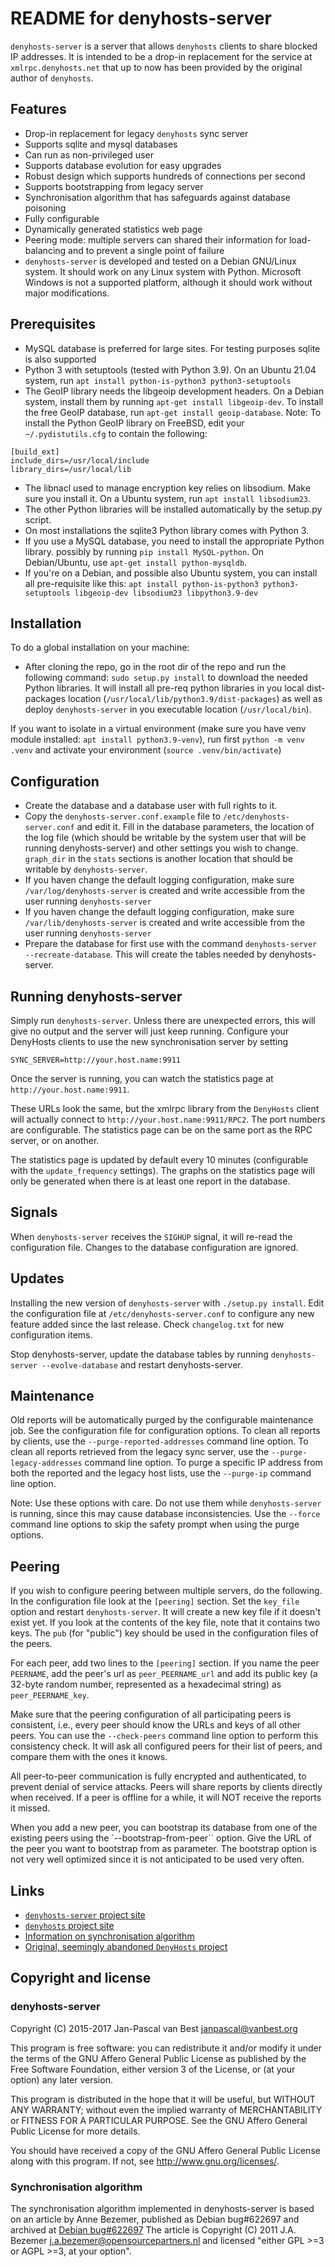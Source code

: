 # README for denyhosts-server

`denyhosts-server` is a server that allows `denyhosts` clients to share blocked IP
addresses. It is intended to be a drop-in replacement for the service at
`xmlrpc.denyhosts.net` that up to now has been provided by the original author
of `denyhosts`.

## Features
- Drop-in replacement for legacy `denyhosts` sync server
- Supports sqlite and mysql databases
- Can run as non-privileged user
- Supports database evolution for easy upgrades
- Robust design which supports hundreds of connections per second
- Supports bootstrapping from legacy server
- Synchronisation algorithm that has safeguards against database poisoning
- Fully configurable
- Dynamically generated statistics web page
- Peering mode: multiple servers can shared their information for load-balancing
and to prevent a single point of failure
- `denyhosts-server` is developed and tested on a Debian GNU/Linux system. It should
  work on any Linux system with Python. Microsoft Windows is not a supported
  platform, although it should work without major modifications.

## Prerequisites
- MySQL database is preferred for large sites. For testing purposes sqlite is
  also supported
- Python 3 with setuptools (tested with Python 3.9). On an Ubuntu 21.04 system, run `apt install python-is-python3 python3-setuptools`
-  The GeoIP library needs the libgeoip development headers. On a Debian system,
  install them by running `apt-get install libgeoip-dev`. To install the
  free GeoIP database, run `apt-get install geoip-database`.
  Note: To install the Python GeoIP library on FreeBSD, edit your
  `~/.pydistutils.cfg` to contain the following:
  ```
  [build_ext]
  include_dirs=/usr/local/include
  library_dirs=/usr/local/lib
  ```
- The libnacl used to manage encryption key relies on libsodium. Make sure you install it. On a Ubuntu system, run `apt install libsodium23`.
- The other Python libraries will be installed automatically by the setup.py script.
- On most installations the sqlite3 Python library comes with Python 3.
- If you use a MySQL database, you need to install the appropriate Python
  library. possibly by running `pip install MySQL-python`. On Debian/Ubuntu,
  use `apt-get install python-mysqldb`.
- If you're on a Debian, and possible also Ubuntu system, you can install all pre-requisite like this: `apt install python-is-python3 python3-setuptools libgeoip-dev libsodium23 libpython3.9-dev`
  

## Installation
To do a global installation on your machine:
- After cloning the repo, go in the root dir of the repo and run the following command: `sudo setup.py install` to download the needed 
Python libraries. It will install all pre-req python libraries in you local dist-packages location (`/usr/local/lib/python3.9/dist-packages`)
as well as deploy `denyhosts-server` in you executable location (`/usr/local/bin`).

If you want to isolate in a virtual environment (make sure you have venv module installed: `apt install python3.9-venv`), run first `python -m venv .venv` and activate your environment (`source .venv/bin/activate`)


## Configuration
- Create the database and a database user with full rights to it.
- Copy the `denyhosts-server.conf.example` file to `/etc/denyhosts-server.conf` and edit it.
Fill in the database parameters, the location of the log file (which should be
writable by the system user that will be running denyhosts-server) and
other settings you wish to change. `graph_dir` in the `stats` sections is
another location that should be writable by `denyhosts-server`.
- If you haven change the default logging configuration, make sure `/var/log/denyhosts-server` is created and write accessible
from the user running `denyhosts-server`
- If you haven change the default logging configuration, make sure `/var/lib/denyhosts-server` is created and write accessible
from the user running `denyhosts-server`
- Prepare the database for first use with the command `denyhosts-server --recreate-database`. This will create the tables needed by denyhosts-server.

## Running denyhosts-server
Simply run `denyhosts-server`. Unless there are unexpected errors, this will give no
output and the server will just keep running. Configure your DenyHosts clients
to use the new synchronisation server by setting
```
SYNC_SERVER=http://your.host.name:9911
```
Once the server is running, you can watch the statistics page at
`http://your.host.name:9911`. 

These URLs look the same, but the xmlrpc library from the `DenyHosts`
client will actually connect to `http://your.host.name:9911/RPC2`. The port
numbers are configurable. The statistics page can be on the same port as
the RPC server, or on another.

The statistics page is updated by default every 10 minutes (configurable with
the `update_frequency` settings). The graphs on the statistics page will only
be generated when there is at least one report in the database.

## Signals
When `denyhosts-server` receives the `SIGHUP` signal, it will re-read the
configuration file. Changes to the database configuration are ignored.

## Updates
Installing the new version of `denyhosts-server` with `./setup.py install`.
Edit the configuration file at `/etc/denyhosts-server.conf` to configure any new
feature added since the last release. Check `changelog.txt` for new
configuration items.

Stop denyhosts-server, update the database tables by running `denyhosts-server --evolve-database` and
restart denyhosts-server.

## Maintenance
Old reports will be automatically purged by the configurable maintenance job.
See the configuration file for configuration options. To clean all reports by
clients, use the `--purge-reported-addresses` command line option. To clean all
reports retrieved from the legacy sync server, use the
`--purge-legacy-addresses` command line option. To purge a specific IP address
from both the reported and the legacy host lists, use the `--purge-ip` command
line option.

Note: Use these options with care. Do not use them while `denyhosts-server` is
running, since this may cause database inconsistencies. Use the `--force`
command line options to skip the safety prompt when using the purge options.

## Peering
If you wish to configure peering between multiple servers, do the following.
In the configuration file look at the `[peering]` section. Set the
`key_file` option and restart `denyhosts-server`. It will create a new key file
if it doesn't exist yet. If you look at the contents of the key file, note that
it contains two keys. The `pub` (for "public") key should be used in the 
configuration files of the peers.

For each peer, add two lines to the `[peering]` section. If you name the peer 
`PEERNAME`, add the peer's url as `peer_PEERNAME_url` and add its public key 
(a 32-byte random number, represented as a hexadecimal string) as 
`peer_PEERNAME_key`. 

Make sure that the peering configuration of all participating peers is consistent, 
i.e., every peer should know the URLs and keys of all other peers. You can use the
`--check-peers` command line option to perform this consistency check. It will 
ask all configured peers for their list of peers, and compare them with the ones
it knows.

All peer-to-peer communication is fully encrypted and authenticated, to prevent
denial of service attacks. Peers will share reports by clients directly when 
received. If a peer is offline for a while, it will NOT receive the reports
it missed.

When you add a new peer, you can bootstrap its database from one of the existing
peers using the `--bootstrap-from-peer`` option. Give the URL of the peer you
want to bootstrap from as parameter. The bootstrap option is not very well
optimized since it is not anticipated to be used very often.

## Links
- [`denyhosts-server` project site](https://github.com/janpascal/denyhosts_sync)
- [`denyhosts` project site](https://github.com/denyhosts/denyhosts)
- [Information on synchronisation algorithm](https://bugs.debian.org/cgi-bin/bugreport.cgi?bug=622697)
- [Original, seemingly abandoned `DenyHosts` project](http://www.denyhosts.net)

## Copyright and license

### denyhosts-server
Copyright (C) 2015-2017 Jan-Pascal van Best <janpascal@vanbest.org>

This program is free software: you can redistribute it and/or modify
it under the terms of the GNU Affero General Public License as published
by the Free Software Foundation, either version 3 of the License, or
(at your option) any later version.

This program is distributed in the hope that it will be useful,
but WITHOUT ANY WARRANTY; without even the implied warranty of
MERCHANTABILITY or FITNESS FOR A PARTICULAR PURPOSE.  See the
GNU Affero General Public License for more details.

You should have received a copy of the GNU Affero General Public License
along with this program.  If not, see <http://www.gnu.org/licenses/>.

### Synchronisation algorithm
The synchronisation algorithm implemented in denyhosts-server is based
on an article by Anne Bezemer, published as Debian bug#622697 and
archived at [Debian bug#622697](https://bugs.debian.org/cgi-bin/bugreport.cgi?bug=622697)
The article is Copyright (C) 2011 J.A. Bezemer <j.a.bezemer@opensourcepartners.nl>
and licensed "either GPL >=3 or AGPL >=3, at your option".
